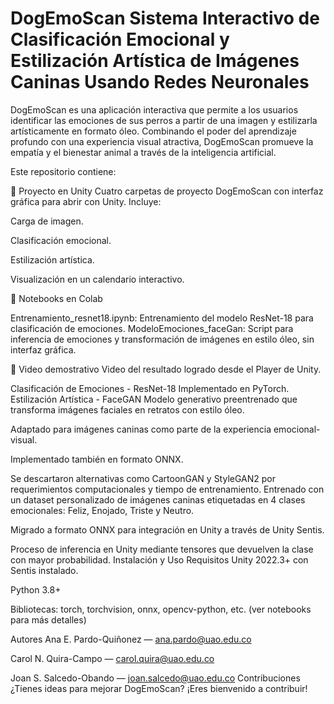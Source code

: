 # DogEmoScan Sistema Interactivo de Clasificación Emocional y Estilización Artística de Imágenes Caninas Usando Redes Neuronales

DogEmoScan es una aplicación interactiva que permite a los usuarios identificar las emociones de sus perros a partir de una imagen y estilizarla artísticamente en formato óleo. Combinando el poder del aprendizaje profundo con una experiencia visual atractiva, DogEmoScan promueve la empatía y el bienestar animal a través de la inteligencia artificial.

Este repositorio contiene:

🧩 Proyecto en Unity
Cuatro carpetas de proyecto DogEmoScan con interfaz gráfica para abrir con Unity. Incluye:

Carga de imagen.

Clasificación emocional.

Estilización artística.

Visualización en un calendario interactivo.

📓 Notebooks en Colab

Entrenamiento_resnet18.ipynb: Entrenamiento del modelo ResNet-18 para clasificación de emociones.
ModeloEmociones_faceGan: Script para inferencia de emociones y transformación de imágenes en estilo óleo, sin interfaz gráfica.

🎥 Video demostrativo
Video del resultado logrado desde el Player de Unity.


Clasificación de Emociones - ResNet-18
Implementado en PyTorch.
Estilización Artística - FaceGAN
Modelo generativo preentrenado que transforma imágenes faciales en retratos con estilo óleo.

Adaptado para imágenes caninas como parte de la experiencia emocional-visual.

Implementado también en formato ONNX.

Se descartaron alternativas como CartoonGAN y StyleGAN2 por requerimientos computacionales y tiempo de entrenamiento.
Entrenado con un dataset personalizado de imágenes caninas etiquetadas en 4 clases emocionales: Feliz, Enojado, Triste y Neutro.

Migrado a formato ONNX para integración en Unity a través de Unity Sentis.

Proceso de inferencia en Unity mediante tensores que devuelven la clase con mayor probabilidad.
Instalación y Uso
Requisitos
Unity 2022.3+ con Sentis instalado.

Python 3.8+

Bibliotecas: torch, torchvision, onnx, opencv-python, etc. (ver notebooks para más detalles)

Autores
Ana E. Pardo-Quiñonez — ana.pardo@uao.edu.co

Carol N. Quira-Campo — carol.quira@uao.edu.co

Joan S. Salcedo-Obando — joan.salcedo@uao.edu.co
Contribuciones
¿Tienes ideas para mejorar DogEmoScan?
¡Eres bienvenido a contribuir!
